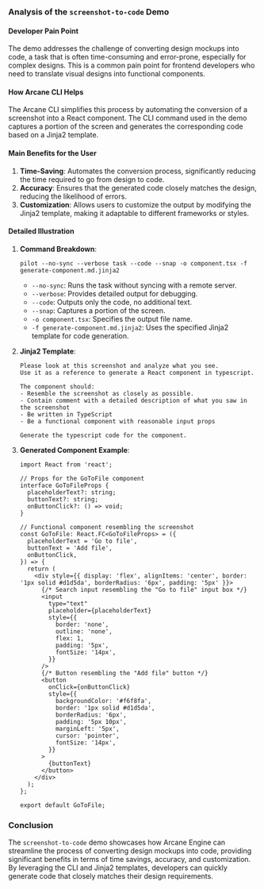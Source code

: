 ### Analysis of the `screenshot-to-code` Demo

#### Developer Pain Point
The demo addresses the challenge of converting design mockups into code, a task that is often time-consuming and error-prone, especially for complex designs. This is a common pain point for frontend developers who need to translate visual designs into functional components.

#### How Arcane CLI Helps
The Arcane CLI simplifies this process by automating the conversion of a screenshot into a React component. The CLI command used in the demo captures a portion of the screen and generates the corresponding code based on a Jinja2 template.

#### Main Benefits for the User
1. **Time-Saving**: Automates the conversion process, significantly reducing the time required to go from design to code.
2. **Accuracy**: Ensures that the generated code closely matches the design, reducing the likelihood of errors.
3. **Customization**: Allows users to customize the output by modifying the Jinja2 template, making it adaptable to different frameworks or styles.

#### Detailed Illustration

1. **Command Breakdown**:
   ```shell
   pilot --no-sync --verbose task --code --snap -o component.tsx -f generate-component.md.jinja2
   ```
   - `--no-sync`: Runs the task without syncing with a remote server.
   - `--verbose`: Provides detailed output for debugging.
   - `--code`: Outputs only the code, no additional text.
   - `--snap`: Captures a portion of the screen.
   - `-o component.tsx`: Specifies the output file name.
   - `-f generate-component.md.jinja2`: Uses the specified Jinja2 template for code generation.

2. **Jinja2 Template**:
   ```jinja
   Please look at this screenshot and analyze what you see.
   Use it as a reference to generate a React component in typescript.

   The component should:
   - Resemble the screenshot as closely as possible.
   - Contain comment with a detailed description of what you saw in the screenshot
   - Be written in TypeScript
   - Be a functional component with reasonable input props

   Generate the typescript code for the component.
   ```

3. **Generated Component Example**:
   ```tsx
   import React from 'react';

   // Props for the GoToFile component
   interface GoToFileProps {
     placeholderText?: string;
     buttonText?: string;
     onButtonClick?: () => void;
   }

   // Functional component resembling the screenshot
   const GoToFile: React.FC<GoToFileProps> = ({
     placeholderText = 'Go to file',
     buttonText = 'Add file',
     onButtonClick,
   }) => {
     return (
       <div style={{ display: 'flex', alignItems: 'center', border: '1px solid #d1d5da', borderRadius: '6px', padding: '5px' }}>
         {/* Search input resembling the "Go to file" input box */}
         <input
           type="text"
           placeholder={placeholderText}
           style={{
             border: 'none',
             outline: 'none',
             flex: 1,
             padding: '5px',
             fontSize: '14px',
           }}
         />
         {/* Button resembling the "Add file" button */}
         <button
           onClick={onButtonClick}
           style={{
             backgroundColor: '#f6f8fa',
             border: '1px solid #d1d5da',
             borderRadius: '6px',
             padding: '5px 10px',
             marginLeft: '5px',
             cursor: 'pointer',
             fontSize: '14px',
           }}
         >
           {buttonText}
         </button>
       </div>
     );
   };

   export default GoToFile;
   ```

### Conclusion
The `screenshot-to-code` demo showcases how Arcane Engine can streamline the process of converting design mockups into code, providing significant benefits in terms of time savings, accuracy, and customization. By leveraging the CLI and Jinja2 templates, developers can quickly generate code that closely matches their design requirements.